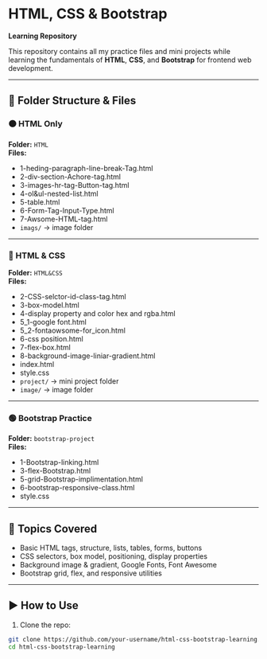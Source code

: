 # HTML, CSS & Bootstrap
**Learning Repository**

This repository contains all my practice files and mini projects while learning the fundamentals of **HTML**, **CSS**, and **Bootstrap** for frontend web development.

---

## 📂 Folder Structure & Files

### 🟠 HTML Only

**Folder:** `HTML`  
**Files:**
- 1-heding-paragraph-line-break-Tag.html  
- 2-div-section-Achore-tag.html  
- 3-images-hr-tag-Button-tag.html  
- 4-ol&ul-nested-list.html  
- 5-table.html  
- 6-Form-Tag-Input-Type.html  
- 7-Awsome-HTML-tag.html  
- `imags/` → image folder  

---

### 🔵 HTML & CSS

**Folder:** `HTML&CSS`  
**Files:**
- 2-CSS-selctor-id-class-tag.html  
- 3-box-model.html  
- 4-display property and color hex and rgba.html  
- 5_1-google font.html  
- 5_2-fontaowsome-for_icon.html  
- 6-css position.html  
- 7-flex-box.html  
- 8-background-image-liniar-gradient.html  
- index.html  
- style.css  
- `project/` → mini project folder  
- `image/` → image folder  

---

### 🟢 Bootstrap Practice

**Folder:** `bootstrap-project`  
**Files:**
- 1-Bootstrap-linking.html  
- 3-flex-Bootstrap.html  
- 5-grid-Bootstrap-implimentation.html  
- 6-bootstrap-responsive-class.html  
- style.css  

---

## 🧠 Topics Covered

- Basic HTML tags, structure, lists, tables, forms, buttons  
- CSS selectors, box model, positioning, display properties  
- Background image & gradient, Google Fonts, Font Awesome  
- Bootstrap grid, flex, and responsive utilities  

---

## ▶️ How to Use

1. Clone the repo:
```bash
git clone https://github.com/your-username/html-css-bootstrap-learning.git
cd html-css-bootstrap-learning
